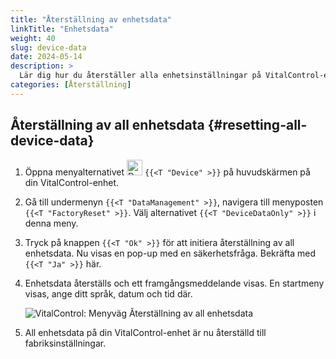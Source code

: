 ```yaml
---
title: "Återställning av enhetsdata"
linkTitle: "Enhetsdata"
weight: 40
slug: device-data
date: 2024-05-14
description: >
  Lär dig hur du återställer alla enhetsinställningar på VitalControl-enheten.
categories: [Återställning]
---
```

## Återställning av all enhetsdata {#resetting-all-device-data}

1. Öppna menyalternativet <img src="/icons/device.svg" width="25" align="bottom" alt="Device" /> `{{<T "Device" >}}` på huvudskärmen på din VitalControl-enhet.

1. Gå till undermenyn `{{<T "DataManagement" >}}`, navigera till menyposten `{{<T "FactoryReset" >}}`. Välj alternativet `{{<T "DeviceDataOnly" >}}` i denna meny.

1. Tryck på knappen `{{<T "Ok" >}}` för att initiera återställning av all enhetsdata. Nu visas en pop-up med en säkerhetsfråga. Bekräfta med `{{<T "Ja" >}}` här.

1. Enhetsdata återställs och ett framgångsmeddelande visas. En startmeny visas, ange ditt språk, datum och tid där.

   ![VitalControl: Menyväg Återställning av all enhetsdata](../images/resetdevicedata.png "Återställning av enhetsdata")

1. All enhetsdata på din VitalControl-enhet är nu återställd till fabriksinställningar.
